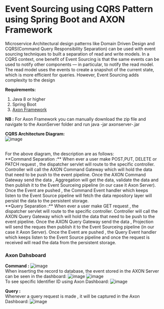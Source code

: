 # Event Sourcing using CQRS Pattern using Spring Boot and AXON Framework
  Microservice Architectural design patterns like Domain Driven Design and CQRS(Command Query Responsibility Separation) can be used with event sourcing techniques to built a separation of read and write models.
  In a CQRS context, one benefit of Event Sourcing is that the same events can be used to notify other components — in particular, to notify the read model. The read model uses the events to create a snapshot of the current state, which is more efficient for queries. However, Event Sourcing adds complexity to the design
  
 **Requirements:**
 1. Java 8 or higher
 2. Spring Boot
 3. [Axon Framework](https://axoniq.io/)
 
**NB :** For Axon Framework you can manually download the zip file and navigate to the AxonServer folder and run java -jar axonserver-<version>.jar
  
**CQRS Architecture Diagram:**
<br/>
![image](https://user-images.githubusercontent.com/861835/144732982-72f89818-0ff1-4ce6-a92b-ac01e0afc5b0.png)
  
<br />
For the  above diagram, the description are as follows:
<br/>
**Command Separation :** When ever a user make POST,PUT, DELETE or PATCH request , the dispatcher servlet will route to the specific controller. Controller will call the AXON Command Gateway which will hold the data that need to be push to the event pipeline. Once the AXON Command Gateway send the data , Aggregation will get the data, validate the data and then publish it to the Event Sourceing pipeline (in our case it Axon Server). Once the Event are pushed , the Command Event handler which keeps listen to the Event Source pipeline will fetch the data repository layer will persist the data to the persistent storage.
<br/>
**Query Separation :**  When ever a user make GET request , the dispatcher servlet will route to the specific controller. Controller will call the AXON Query Gateway which will hold the data that need to be push to the event pipeline. Once the AXON Query Gateway send the data , Projection will send the reques then publish it to the Event Sourceing pipeline (in our case it Axon Server). Once the Event are pushed , the Query Event handler which keeps listen to the Event Source pipeline and once the request is received will read the data from the persistent storage.
  
 ### Axon Dahsboard
  **Command :**
  ![image](https://user-images.githubusercontent.com/861835/144734579-21674b9c-404b-434a-b417-e569504a7286.png)
<br/>
   When inserting the record to database, the event stored in the AXON Server can be seen in the dashboard:
  ![image](https://user-images.githubusercontent.com/861835/144734620-44734434-54ee-4e07-914f-3b0fa5035dba.png)
  ![image](https://user-images.githubusercontent.com/861835/144734631-03b8394e-1e2f-4846-8c37-9d83833da9f6.png)
  <br/> 
  To see specific Identifier ID using Axon Dashboard:
  ![image](https://user-images.githubusercontent.com/861835/144734647-e050dd88-d26e-4649-8f22-81119eec71d0.png)

**Query :**
  <br/>
  Whenever a query request is made , it will be captured in the Axon Dashboard:
  ![image](https://user-images.githubusercontent.com/861835/144734710-b7625085-6a14-4c06-8db0-e6c1a03e2f43.png)


  
